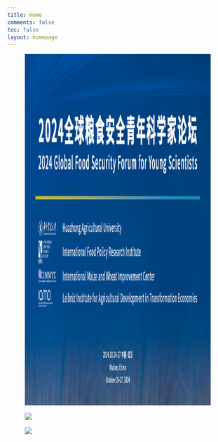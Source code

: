 ```yaml
---
title: Home
comments: false
toc: false
layout: homepage
---
```

<div class="activity-gallery">
    <div class="swiper-container">
        <div class="swiper-wrapper">
            <div class="swiper-slide init">
                <div class="inner">
                    <a href="/events/2024">
                        <figure><img src="./2024.jpg" style="height:800px;"></figure>
                    </a>
                </div>
            </div>
            <div class="swiper-slide init">
                <div class="inner">
                    <a href="/about/">
                        <figure><img src="https://wp-img.daozhao.com/thefoodsecurity/Carousel_food1710.png"style="height:800px;"></figure>
                    </a>
                </div>
            </div>
            <div class="swiper-slide init">
                <div class="inner">
                    <a href="/initiative/">
                        <figure><img src="https://wp-img.daozhao.com/thefoodsecurity/Carousel_rice1995.png"style="height:800px;"></figure>
                    </a>
                </div>
            </div>
        </div>
        <div class="swiper-button-prev"></div>
        <!--左箭头-->
        <div class="swiper-button-next"></div>
        <!--右箭头-->
    </div>
</div>

<script>
    var swiper = new Swiper('.swiper-container', {
        speed: 700,
        slidesPerView: 'auto',
        centeredSlides: true,
        autoplay:true,
        loop: true,
        on: {
            init: function() {
                this.slides.removeClass('init');
            },
        },
        navigation: {
            nextEl: '.swiper-button-next',
            prevEl: '.swiper-button-prev',
        },
    });
    swiper.$el.parent('.activity-gallery')[0].onmouseover = function() {
        swiper.$el.addClass('mouse-hover');
    };
    swiper.$el.parent('.activity-gallery')[0].onmouseout = function() {
        swiper.$el.removeClass('mouse-hover');
    };
</script>
